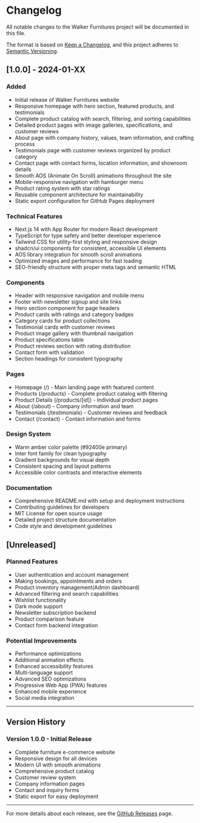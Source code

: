 # Changelog

All notable changes to the Walker Furnitures project will be documented in this file.

The format is based on [Keep a Changelog](https://keepachangelog.com/en/1.0.0/),
and this project adheres to [Semantic Versioning](https://semver.org/spec/v2.0.0.html).

## [1.0.0] - 2024-01-XX

### Added
- Initial release of Walker Furnitures website
- Responsive homepage with hero section, featured products, and testimonials
- Complete product catalog with search, filtering, and sorting capabilities
- Detailed product pages with image galleries, specifications, and customer reviews
- About page with company history, values, team information, and crafting process
- Testimonials page with customer reviews organized by product category
- Contact page with contact forms, location information, and showroom details
- Smooth AOS (Animate On Scroll) animations throughout the site
- Mobile-responsive navigation with hamburger menu
- Product rating system with star ratings
- Reusable component architecture for maintainability
- Static export configuration for GitHub Pages deployment

### Technical Features
- Next.js 14 with App Router for modern React development
- TypeScript for type safety and better developer experience
- Tailwind CSS for utility-first styling and responsive design
- shadcn/ui components for consistent, accessible UI elements
- AOS library integration for smooth scroll animations
- Optimized images and performance for fast loading
- SEO-friendly structure with proper meta tags and semantic HTML

### Components
- Header with responsive navigation and mobile menu
- Footer with newsletter signup and site links
- Hero section component for page headers
- Product cards with ratings and category badges
- Category cards for product collections
- Testimonial cards with customer reviews
- Product image gallery with thumbnail navigation
- Product specifications table
- Product reviews section with rating distribution
- Contact form with validation
- Section headings for consistent typography

### Pages
- Homepage (/) - Main landing page with featured content
- Products (/products) - Complete product catalog with filtering
- Product Details (/products/[id]) - Individual product pages
- About (/about) - Company information and team
- Testimonials (/testimonials) - Customer reviews and feedback
- Contact (/contact) - Contact information and forms

### Design System
- Warm amber color palette (#92400e primary)
- Inter font family for clean typography
- Gradient backgrounds for visual depth
- Consistent spacing and layout patterns
- Accessible color contrasts and interactive elements

### Documentation
- Comprehensive README.md with setup and deployment instructions
- Contributing guidelines for developers
- MIT License for open source usage
- Detailed project structure documentation
- Code style and development guidelines

## [Unreleased]

### Planned Features
- User authentication and account management
- Making bookings, appointments and orders
- Product inventory management(Admin dashboard)
- Advanced filtering and search capabilities
- Wishlist functionality
- Dark mode support
- Newsletter subscription backend
- Product comparison feature
- Contact form backend integration

### Potential Improvements
- Performance optimizations
- Additional animation effects
- Enhanced accessibility features
- Multi-language support
- Advanced SEO optimizations
- Progressive Web App (PWA) features
- Enhanced mobile experience
- Social media integration

---

## Version History

### Version 1.0.0 - Initial Release
- Complete furniture e-commerce website
- Responsive design for all devices
- Modern UI with smooth animations
- Comprehensive product catalog
- Customer review system
- Company information pages
- Contact and inquiry forms
- Static export for easy deployment

---

For more details about each release, see the [GitHub Releases](https://github.com/TroyMoses/walker-furniture/releases) page.
